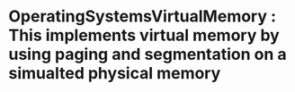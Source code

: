 # OperatingSystemsVirtualMemory : This implements virtual memory by using paging and segmentation on a simualted physical memory

